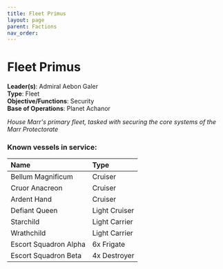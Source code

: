 ```yaml
---
title: Fleet Primus
layout: page
parent: Factions
nav_order: 
---
```

# Fleet Primus

**Leader(s)**: Admiral Aebon Galer  
**Type**: Fleet  
**Objective/Functions**: Security  
**Base of Operations**: Planet Achanor  

*House Marr's primary fleet, tasked with securing the core systems of the Marr Protectorate*

### Known vessels in service:

| Name          | Type          |
| :------------ | :------------ |
| Bellum Magnificum | Cruiser |
| Cruor Anacreon | Cruiser |
| Ardent Hand | Cruiser |
| Defiant Queen | Light Cruiser |
| Starchild | Light Carrier |
| Wrathchild | Light Carrier |
| Escort Squadron Alpha | 6x Frigate |
| Escort Squadron Beta | 4x Destroyer |

